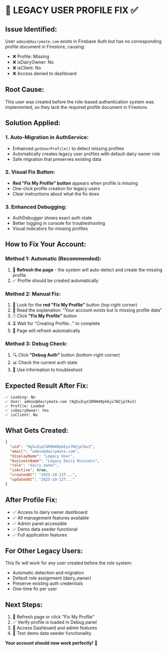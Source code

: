 # 🔧 **LEGACY USER PROFILE FIX** ✅

## **Issue Identified:**
User `admin@dairymate.com` exists in Firebase Auth but has no corresponding profile document in Firestore, causing:
- ❌ Profile: Missing
- ❌ isDairyOwner: No  
- ❌ isClient: No
- ❌ Access denied to dashboard

## **Root Cause:**
This user was created before the role-based authentication system was implemented, so they lack the required profile document in Firestore.

## **Solution Applied:**

### **1. Auto-Migration in AuthService:**
- Enhanced `getUserProfile()` to detect missing profiles
- Automatically creates legacy user profiles with default dairy owner role
- Safe migration that preserves existing data

### **2. Visual Fix Button:**
- **Red "Fix My Profile" button** appears when profile is missing
- One-click profile creation for legacy users
- Clear instructions about what the fix does

### **3. Enhanced Debugging:**
- AuthDebugger shows exact auth state
- Better logging in console for troubleshooting
- Visual indicators for missing profiles

## **How to Fix Your Account:**

### **Method 1: Automatic (Recommended):**
1. 🔄 **Refresh the page** - the system will auto-detect and create the missing profile
2. ✅ Profile should be created automatically

### **Method 2: Manual Fix:**
1. 🔴 Look for the **red "Fix My Profile"** button (top-right corner)
2. 📄 Read the explanation: "Your account exists but is missing profile data"
3. 🖱️ Click **"Fix My Profile"** button
4. ⏳ Wait for "Creating Profile..." to complete
5. 🔄 Page will refresh automatically

### **Method 3: Debug Check:**
1. 🔍 Click **"Debug Auth"** button (bottom-right corner)
2. 📊 Check the current auth state
3. 🔧 Use information to troubleshoot

## **Expected Result After Fix:**
```
✅ Loading: No
✅ User: admin@dairymate.com (9g5uZuyCGMdH49pkEys7W2jp7Av2)
✅ Profile: Loaded
✅ isDairyOwner: Yes
✅ isClient: No
```

## **What Gets Created:**
```json
{
  "uid": "9g5uZuyCGMdH49pkEys7W2jp7Av2",
  "email": "admin@dairymate.com",
  "displayName": "Legacy User",
  "businessName": "Legacy Dairy Business", 
  "role": "dairy_owner",
  "isActive": true,
  "createdAt": "2025-10-12T...",
  "updatedAt": "2025-10-12T..."
}
```

## **After Profile Fix:**
- ✅ Access to dairy owner dashboard
- ✅ All management features available
- ✅ Admin panel accessible
- ✅ Demo data seeder functional
- ✅ Full application features

## **For Other Legacy Users:**
This fix will work for any user created before the role system:
- Automatic detection and migration
- Default role assignment (dairy_owner)
- Preserve existing auth credentials
- One-time fix per user

## **Next Steps:**
1. 🔄 Refresh page or click "Fix My Profile"
2. ✅ Verify profile is loaded in Debug panel  
3. 🎯 Access Dashboard and admin features
4. 🧪 Test demo data seeder functionality

**Your account should now work perfectly!** 🎉
